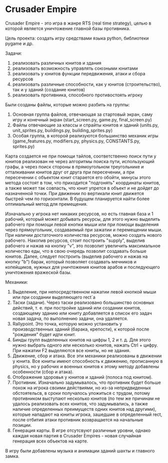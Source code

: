 ﻿Crusader Empire
======================
Crusader Empire - это игра в жанре RTS (real time strategy), целью в которой является
уничтожение главной базы противника.

Цель проекта: создать игру средствами языка python, библиотеки pygame и др.

Задачи:
1. реализовать различных юнитов и здания
2. реализовать возможность управлять союзными юнитами
3. реализовать у юнитов функции передвижения, атаки и сбора ресурсов
4. реализовать различные способности, как у юнитов (строительство), так и у зданий (создание юнитов)
5. реализовать противника, способного противостоять игроку

Были созданы файлы, которые можно разбить на группы:
1. Основная группа файлов, отвечающая за стартовый экран, саму игру и конечный экран (start_screen.py, game.py, 
final_screen.py)
2. Файлы отвечающие за классы и спрайты юнитов и зданий (units.py, unit_sprites.py, buildings.py,
building_sprites.py)
3. Особая группа, в которой реализуются большинство механик игры (game_features.py, modifiers.py,
physics.py, CONSTANTS.py, sprites.py)

Карта создается не при помощи тайлов, соответственно поиск пути у юнитов реализован не через алгоритмы поиска
пути, использующий графы, а через поиск стороны в прямоугольном треугольнике и отталкивании юнитов друг от друга
при пересечении, а при пересечении с объектом юнит старается его обойти, минусы этого метода состоят в том, что
приходится "подгонять" координаты юнитов, а также может так совпасть, что юнит упрется в объект и не дойдет до
назначенной точки. При движении по вертикали юнит движется быстрей чем по горизонтали. В будущем планируется
найти более оптимальный метод для премещения.

Изначально у игрока нет никаких ресурсов, но есть главная база и 1 рабочий, который может добывать ресурсы,
для этого нужно выделить рабочего при помощи левой кнопки мыши или при помощи выделения через прямоугольник,
создаваемый при зажатии и перемещении мыши. При наличии достаточного количества ресурсов, можно
создать нового рабочего. Накопив ресурсов, стоит построить "supply", выделив рабочего и нажав на кнопку "v", 
это позволит увеличить максимальное количество еды, что в свою очередь позволит создавать больше юнитов.
Далее, следует построить (выделив рабочего и нажав на кнопку "b") барак, который позволяет создавать мечников
и копейщиков, нужных для уничтожения юнитов арабов и последующего уничтожения вражеской базы.

Механики:

1. Выделение, при непосредственном нажатии левой кнопкой мыши или при создании выделяющего rect`а
2. Таски (задачи). Через таски реализовано большинство основных действий, т. е. при постройке зданий или
создании юнитов, создающему зданию или юниту добавляется в список его задач новая задача, по выполнению задачи,
она удаляется.
3. Rallypoint. Это точка, которую можно установить у производственных зданий (барака, крепости), к которой
после "рождения" будет идти юнит.
4. Бинды групп выделенных юнитов на цифры 1, 2 и т. д. Для этого нужно выбрать одного или несколько юнитов,
нажать Ctrl + цифру. При нажатии F2 выделяются все юниты, но не здания.
5. Движение, сбор и атака. Все эти механики реализованы в движении у юнита. Все юниты имеют способность к 
движению, прописанную в physics, но у рабочих и военных юнитов к этому методу добавлены особенности (сбор и атака).
6. Отображение здоровья у юнитов и зданий (полоса под юнитом).
7. Противник. Изначально задумывалось, что противник будет больше похож на игрока своими действиями, но из-за 
непридвиденных обстоятельсв, в сроки получалось уложиться с трудом, потому противником выступают несколько юнитов
   (по тем же причинам не удалось реализовать всех юнитов, что задумывались, а также наличие определенных
преимуществ одних юнитов над другими), которые нападают на юниты игрока, зашедшие в определенный rect,
после отбития атаки противник возвращается на начальные позиции.
8. Генерация карты. В игре отсутсвуют различные уровни, однако каждая новая партия в Crusader Empires - новая
случайная генерация всех объектов на карте.

В игру были добавлены музыка и анимации зданий шахты и главного замка.
